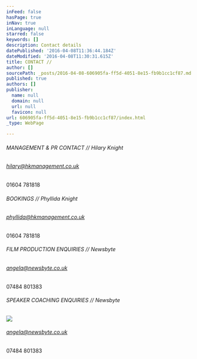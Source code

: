 ```yaml
---
inFeed: false
hasPage: true
inNav: true
inLanguage: null
starred: false
keywords: []
description: Contact details
datePublished: '2016-04-08T11:36:44.184Z'
dateModified: '2016-04-08T11:30:31.615Z'
title: CONTACT //
author: []
sourcePath: _posts/2016-04-08-606905fa-ff5d-4051-8e15-fb9b1cc1cf87.md
published: true
authors: []
publisher:
  name: null
  domain: null
  url: null
  favicon: null
url: 606905fa-ff5d-4051-8e15-fb9b1cc1cf87/index.html
_type: WebPage

---
```

###### MANAGEMENT & PR CONTACT // Hilary Knight

###### hilary@hkmanagement.co.uk   
01604 781818

###### BOOKINGS // Phyllida Knight 

###### phyllida@hkmanagement.co.uk  
01604 781818

###### FILM PRODUCTION ENQUIRIES // Newsbyte

###### angela@newsbyte.co.uk  
07484 801383

###### SPEAKER COACHING ENQUIRIES // Newsbyte
![](https://the-grid-user-content.s3-us-west-2.amazonaws.com/4862eb63-a76d-4b1c-8b96-664e166874cc.jpg)

###### angela@newsbyte.co.uk  
07484 801383